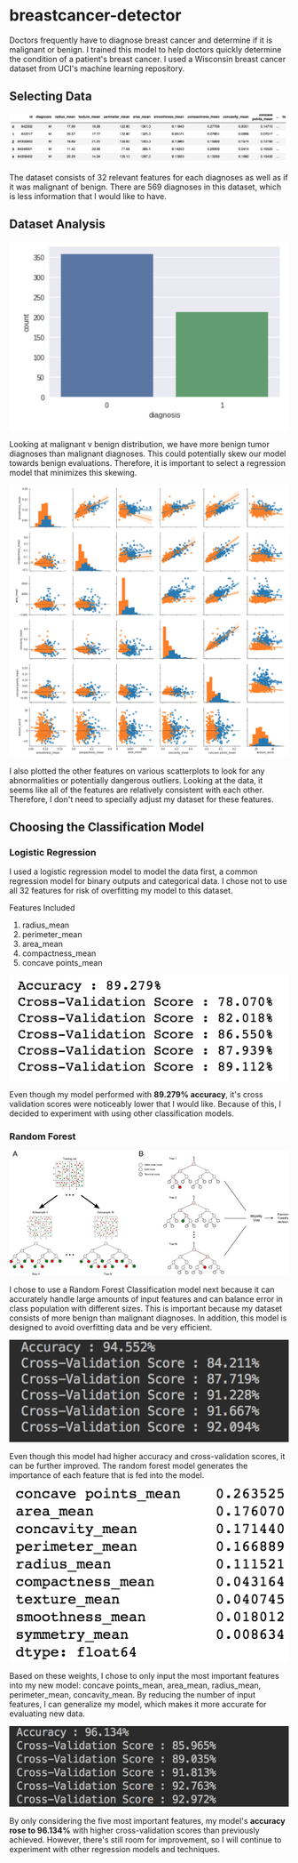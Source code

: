 # breastcancer-detector

Doctors frequently have to diagnose breast cancer and determine if it is malignant or benign. I trained this model
to help doctors quickly determine the condition of a patient's breast cancer. I used a Wisconsin breast cancer
dataset from UCI's machine learning repository.

## Selecting Data

![network structure](https://github.com/KingArthurZ3/breastcancer-detector/blob/master/rsc/training-data.png "network_structure")

The dataset consists of 32 relevant features for each diagnoses as well as if it was malignant of benign. There are
569 diagnoses in this dataset, which is less information that I would like to have.

## Dataset Analysis

![network structure](https://github.com/KingArthurZ3/breastcancer-detector/blob/master/rsc/Diagnosis-Distribution.png  "network_structure")

Looking at malignant v benign distribution, we have more benign tumor diagnoses than malignant diagnoses.
This could potentially skew our model towards benign evaluations. Therefore, it is important to select a regression model
that minimizes this skewing.

![network structure](https://github.com/KingArthurZ3/breastcancer-detector/blob/master/rsc/feature-comparison.png  "network_structure")

I also plotted the other features on various scatterplots to look for any abnormalities or potentially dangerous outliers.
Looking at the data, it seems like all of the features are relatively consistent with each other. Therefore, I don't
need to specially adjust my dataset for these features.

## Choosing the Classification Model

### Logistic Regression

I used a logistic regression model to model the data first, a common regression model for binary outputs and
categorical data. I chose not to use all 32 features for risk of overfitting my model to this dataset.

Features Included

1. radius_mean
2. perimeter_mean
3. area_mean
4. compactness_mean
5. concave points_mean

![network structure](https://github.com/KingArthurZ3/breastcancer-detector/blob/master/rsc/Logistic-Stats.png  "network_structure")

Even though my model performed with **89.279% accuracy**, it's cross validation scores were noticeably lower that I would like.
Because of this, I decided to experiment with using other classification models.

### Random Forest

![network structure](https://github.com/KingArthurZ3/breastcancer-detector/blob/master/rsc/RandomForestDiagram.png  "network_structure")

I chose to use a Random Forest Classification model next because it can accurately handle large amounts of input
features and can balance error in class population with different sizes. This is important because my dataset consists
of more benign than malignant diagnoses. In addition, this model is designed to avoid overfitting data and be very efficient.

![network structure](https://github.com/KingArthurZ3/breastcancer-detector/blob/master/rsc/RandomForest-11fet.png  "network_structure")

Even though this model had higher accuracy and cross-validation scores, it can be further improved. The random forest model
generates the importance of each feature that is fed into the model.

![network structure](https://github.com/KingArthurZ3/breastcancer-detector/blob/master/rsc/feature-weights.png  "network_structure")

Based on these weights, I chose to only input the most important features into my new model: concave points_mean,
area_mean, radius_mean, perimeter_mean, concavity_mean. By reducing the number of input features, I can generalize my
model, which makes it more accurate for evaluating new data.

![network structure](https://github.com/KingArthurZ3/breastcancer-detector/blob/master/rsc/RandomForest-5fet.png  "network_structure")

By only considering the five most important features, my model's **accuracy rose to 96.134%** with higher cross-validation
scores than previously achieved. However, there's still room for improvement, so I will continue to experiment with other
regression models and techniques.

